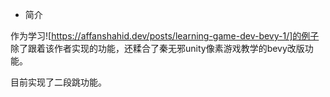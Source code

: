  - 简介


作为学习![https://affanshahid.dev/posts/learning-game-dev-bevy-1/]的例子
除了跟着该作者实现的功能，还糅合了秦无邪unity像素游戏教学的bevy改版功能。

目前实现了二段跳功能。